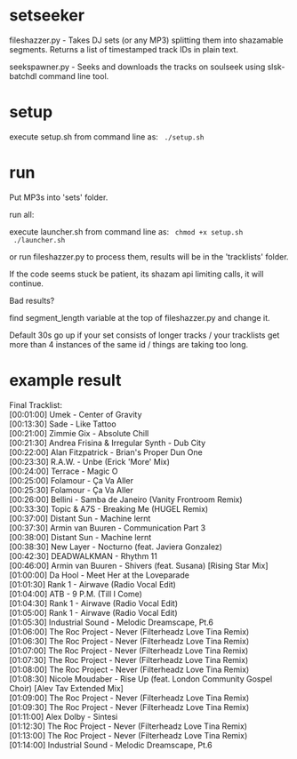 # setseeker

fileshazzer.py - Takes DJ sets (or any MP3) splitting them into shazamable segments. Returns a list of timestamped track IDs in plain text.

seekspawner.py - Seeks and downloads the tracks on soulseek using slsk-batchdl command line tool.



# setup

execute setup.sh from command line as: <code> ./setup.sh </code>


# run

Put MP3s into 'sets' folder.

run all:

  execute launcher.sh from command line as: <code> chmod +x setup.sh </code> <code> ./launcher.sh </code> 


or run fileshazzer.py to process them, results will be in the 'tracklists' folder.

  If the code seems stuck be patient, its shazam api limiting calls, it will continue.

  Bad results? 

   find segment_length variable at the top of fileshazzer.py and change it.
  
   Default 30s go up if your set consists of longer tracks / your tracklists get more than 4 instances of the same id / things are taking too long.


# example result

Final Tracklist:<br>
[00:01:00] Umek - Center of Gravity<br>
[00:13:30] Sade - Like Tattoo<br>
[00:21:00] Zimmie Gix - Absolute Chill<br>
[00:21:30] Andrea Frisina & Irregular Synth - Dub City<br>
[00:22:00] Alan Fitzpatrick - Brian's Proper Dun One<br>
[00:23:30] R.A.W. - Unbe (Erick 'More' Mix)<br>
[00:24:00] Terrace - Magic O<br>
[00:25:00] Folamour - Ça Va Aller<br>
[00:25:30] Folamour - Ça Va Aller<br>
[00:26:00] Bellini - Samba de Janeiro (Vanity Frontroom Remix)<br>
[00:33:30] Topic & A7S - Breaking Me (HUGEL Remix)<br>
[00:37:00] Distant Sun - Machine lernt<br>
[00:37:30] Armin van Buuren - Communication Part 3<br>
[00:38:00] Distant Sun - Machine lernt<br>
[00:38:30] New Layer - Nocturno (feat. Javiera Gonzalez)<br>
[00:42:30] DEADWALKMAN - Rhythm 11<br>
[00:46:00] Armin van Buuren - Shivers (feat. Susana) [Rising Star Mix]<br>
[01:00:00] Da Hool - Meet Her at the Loveparade<br>
[01:01:30] Rank 1 - Airwave (Radio Vocal Edit)<br>
[01:04:00] ATB - 9 P.M. (Till I Come)<br>
[01:04:30] Rank 1 - Airwave (Radio Vocal Edit)<br>
[01:05:00] Rank 1 - Airwave (Radio Vocal Edit)<br>
[01:05:30] Industrial Sound - Melodic Dreamscape, Pt.6<br>
[01:06:00] The Roc Project - Never (Filterheadz Love Tina Remix)<br>
[01:06:30] The Roc Project - Never (Filterheadz Love Tina Remix)<br>
[01:07:00] The Roc Project - Never (Filterheadz Love Tina Remix)<br>
[01:07:30] The Roc Project - Never (Filterheadz Love Tina Remix)<br>
[01:08:00] The Roc Project - Never (Filterheadz Love Tina Remix)<br>
[01:08:30] Nicole Moudaber - Rise Up (feat. London Community Gospel Choir) [Alev Tav Extended Mix]<br>
[01:09:00] The Roc Project - Never (Filterheadz Love Tina Remix)<br>
[01:09:30] The Roc Project - Never (Filterheadz Love Tina Remix)<br>
[01:11:00] Alex Dolby - Sintesi<br>
[01:12:30] The Roc Project - Never (Filterheadz Love Tina Remix)<br>
[01:13:00] The Roc Project - Never (Filterheadz Love Tina Remix)<br>
[01:14:00] Industrial Sound - Melodic Dreamscape, Pt.6


